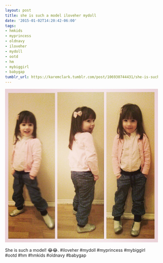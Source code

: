 ```yaml
---
layout: post
title: she is such a model iloveher mydoll
date: '2015-01-02T14:20:42-06:00'
tags:
- hmkids
- myprincess
- oldnavy
- iloveher
- mydoll
- ootd
- hm
- mybiggirl
- babygap
tumblr_url: https://karemclark.tumblr.com/post/106930744431/she-is-such-a-model-iloveher-mydoll
---
```

 ![](/tumblr_files/tumblr_nhkgiis4p81u2lcj1o1_640.jpg)  

She is such a model! 😂😂. #iloveher #mydoll #myprincess #mybiggirl #ootd #hm #hmkids #oldnavy #babygap

